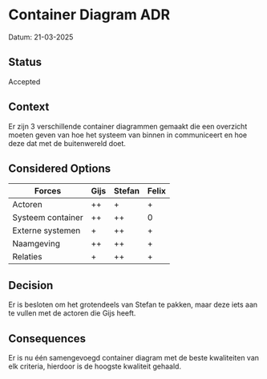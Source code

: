 # Container Diagram ADR

Datum: 21-03-2025

## Status

Accepted

## Context

Er zijn 3 verschillende container diagrammen gemaakt die een overzicht moeten geven van hoe het systeem van binnen in communiceert en hoe deze dat met de buitenwereld doet.

## Considered Options

| Forces | Gijs | Stefan | Felix |
| --- | --- | --- | --- |
| Actoren | ++ | + | + |
| Systeem container | ++ | ++ | 0 |
| Externe systemen | + | ++ | + |
| Naamgeving | ++ | ++ | + |
| Relaties | + | ++ | + |

## Decision

Er is besloten om het grotendeels van Stefan te pakken, maar deze iets aan te vullen met de actoren die Gijs heeft.

## Consequences

Er is nu één samengevoegd container diagram met de beste kwaliteiten van elk criteria, hierdoor is de hoogste kwaliteit gehaald.